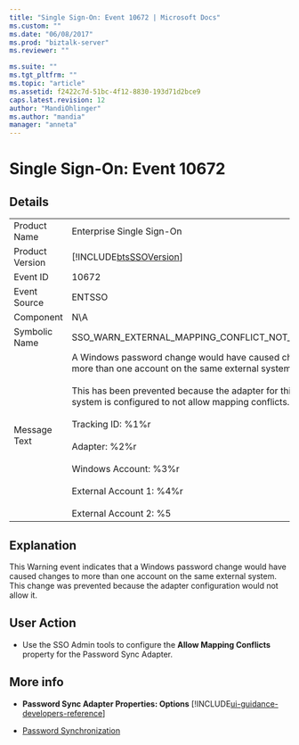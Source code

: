 ```yaml
---
title: "Single Sign-On: Event 10672 | Microsoft Docs"
ms.custom: ""
ms.date: "06/08/2017"
ms.prod: "biztalk-server"
ms.reviewer: ""

ms.suite: ""
ms.tgt_pltfrm: ""
ms.topic: "article"
ms.assetid: f2422c7d-51bc-4f12-8830-193d71d2bce9
caps.latest.revision: 12
author: "MandiOhlinger"
ms.author: "mandia"
manager: "anneta"
---
```

# Single Sign-On: Event 10672
## Details  

|                 |                                                                                                                                                                                                                                                                                                                                                                                                                |
|-----------------|----------------------------------------------------------------------------------------------------------------------------------------------------------------------------------------------------------------------------------------------------------------------------------------------------------------------------------------------------------------------------------------------------------------|
|  Product Name   |                                                                                                                                                                                           Enterprise Single Sign-On                                                                                                                                                                                            |
| Product Version |                                                                                                                                                                           [!INCLUDE[btsSSOVersion](../includes/btsssoversion-md.md)]                                                                                                                                                                           |
|    Event ID     |                                                                                                                                                                                                     10672                                                                                                                                                                                                      |
|  Event Source   |                                                                                                                                                                                                     ENTSSO                                                                                                                                                                                                     |
|    Component    |                                                                                                                                                                                                      N\A                                                                                                                                                                                                       |
|  Symbolic Name  |                                                                                                                                                                                 SSO_WARN_EXTERNAL_MAPPING_CONFLICT_NOT_ALLOWED                                                                                                                                                                                 |
|  Message Text   | A Windows password change would have caused changes to more than one account on the same external system.%r<br /><br /> This has been prevented because the adapter for this external system is configured to not allow mapping conflicts.%r<br /><br /> Tracking ID: %1%r<br /><br /> Adapter: %2%r<br /><br /> Windows Account: %3%r<br /><br /> External Account 1: %4%r<br /><br /> External Account 2: %5 |

## Explanation  
 This Warning event indicates that a Windows password change would have caused changes to more than one account on the same external system. This change was prevented because the adapter configuration would not allow it.  

## User Action  

-   Use the SSO Admin tools to configure the **Allow Mapping Conflicts** property for the Password Sync Adapter.  

## More info

- **Password Sync Adapter Properties: Options** [!INCLUDE[ui-guidance-developers-reference](../includes/ui-guidance-developers-reference.md)]

- [Password Synchronization](../core/password-synchronization2.md)
